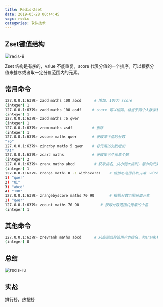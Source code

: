 ```yaml
---
title: Redis-Zset
date: 2019-05-28 00:44:45
tags: redis
categories: 软件技术
---
```


## Zset键值结构

![redis-9](https://gcore.jsdelivr.net/gh/Nayacco/cdn@master/blog/redis-9.png)

Zset 结构是有序的，value 不能重复，score 代表分值的一个排序，可以根据分值来排序或者取一定分值范围内的元素。

## 常用命令

```bash
127.0.0.1:6379> zadd maths 100 abcd      # 增加，100为 score
(integer) 1
127.0.0.1:6379> zadd maths 100 asdf     # score 可以相同，相当于两个人数学都考了100分
(integer) 1
127.0.0.1:6379> zadd maths 76 qwer
(integer) 1
127.0.0.1:6379> zrem maths asdf         # 删除
(integer) 1
127.0.0.1:6379> zscore maths qwer       # 获取某个值的分数
"76"
127.0.0.1:6379> zincrby maths 5 qwer    # 将元素的分数增加
"81"
127.0.0.1:6379> zcard maths             # 获取集合中元素个数
(integer) 2
127.0.0.1:6379> zrank maths abcd         # 获取排名，从小到大排列，最小的元素为 0
(integer) 1
127.0.0.1:6379> zrange maths 0 -1 withscores    # 根排名范围获取元素，withscores 参数可选
1) "qwer"
2) "81"
3) "abcd"
4) "100"
127.0.0.1:6379> zrangebyscore maths 70 90       # 根据分数范围获取元素
1) "qwer"
127.0.0.1:6379> zcount maths 70 90          # 获取分数范围内元素的个数
(integer) 1
```

## 其他命令

```bash
127.0.0.1:6379> zrevrank maths abcd      # 从高到底的该用户的排名，和zrank相反，同理 zrevrange,zrevrangebyscore
(integer) 0
```

## 总结

![redis-10](https://gcore.jsdelivr.net/gh/Nayacco/cdn@master/blog/redis-10.png)

## 实战

排行榜，热搜榜